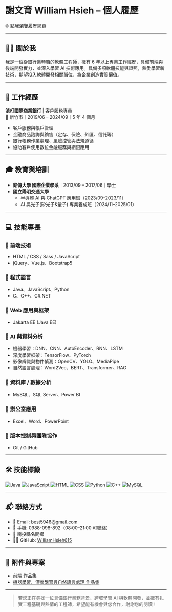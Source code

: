 # 謝文育 William Hsieh – 個人履歷

🌐 [點我瀏覽履歷網頁](https://WilliamHsieh615.github.io/Curriculum-Vitae/)

---

## 🧑‍💼 關於我

我是一位從銀行業轉職的軟體工程師，擁有 6 年以上專業工作經歷，具備前端與後端開發實力，並深入學習 AI 技術應用。具備多項軟體技能與證照，熱愛學習新技術，期望投入軟體開發相關職位，為企業創造實質價值。

---

## 💼 工作經歷

**渣打國際商業銀行** | 客戶服務專員  
📍 新竹市｜2019/06 – 2024/09｜5 年 4 個月

- 客戶服務與帳戶管理
- 金融商品諮詢與銷售（定存、保險、外匯、信託等）
- 銀行帳務作業處理、風險控管與法規遵循
- 協助客戶使用數位金融服務與網銀應用

---

## 🎓 教育與培訓

- **銘傳大學 國際企業學系**｜2013/09 – 2017/06｜學士
- **國立陽明交通大學**  
  - 半導體 AI 與 ChatGPT 應用班（2023/09–2023/11）  
  - AI 與光子(矽光子&量子) 專業養成班（2024/11–2025/01）

---

## 💻 技能專長

### 🔸 前端技術
- HTML / CSS / Sass / JavaScript
- jQuery、Vue.js、Bootstrap5

### 🔸 程式語言
- Java、JavaScript、Python
- C、C++、C#.NET

### 🔸 Web 應用與框架
- Jakarta EE (Java EE)

### 🔸 AI 與資料分析
- 機器學習：DNN、CNN、AutoEncoder、RNN、LSTM
- 深度學習框架：TensorFlow、PyTorch
- 影像辨識與物件偵測：OpenCV、YOLO、MediaPipe
- 自然語言處理：Word2Vec、BERT、Transformer、RAG

### 🔸 資料庫 / 數據分析
- MySQL、SQL Server、Power BI

### 🔸 辦公室應用
- Excel、Word、PowerPoint

### 🔸 版本控制與團隊協作
- Git / GitHub

---

## 🛠️ 技能標籤

![Java](https://img.shields.io/badge/Java-ED8B00?style=flat&logo=java&logoColor=white)
![JavaScript](https://img.shields.io/badge/JavaScript-F7DF1E?style=flat&logo=javascript&logoColor=black)
![HTML](https://img.shields.io/badge/HTML5-E34F26?style=flat&logo=html5&logoColor=white)
![CSS](https://img.shields.io/badge/CSS3-1572B6?style=flat&logo=css3&logoColor=white)
![Python](https://img.shields.io/badge/Python-3776AB?style=flat&logo=python&logoColor=white)
![C++](https://img.shields.io/badge/C++-00599C?style=flat&logo=cplusplus&logoColor=white)
![MySQL](https://img.shields.io/badge/MySQL-4479A1?style=flat&logo=mysql&logoColor=white)

---

## 📬 聯絡方式

- 📧 Email: best5946@gmail.com  
- 📱 手機: 0988-098-892（08:00–21:00 可聯絡）  
- 📍 南投縣名間鄉  
- 🧑‍💻 GitHub: [WilliamHsieh615](https://github.com/WilliamHsieh615)

---

## 📁 附件與專案

- [前端 作品集](https://github.com/WilliamHsieh615/Front-end)
- [機器學習、深度學習與自然語言處理 作品集](https://github.com/WilliamHsieh615/Curriculum-Vitae/blob/main/%E6%A9%9F%E5%99%A8%E5%AD%B8%E7%BF%92%E3%80%81%E6%B7%B1%E5%BA%A6%E5%AD%B8%E7%BF%92%E8%88%87%E8%87%AA%E7%84%B6%E8%AA%9E%E8%A8%80%E8%99%95%E7%90%86%E4%BD%9C%E5%93%81%E9%9B%86.pdf)

---

> 若您正在尋找一位具備銀行業務背景、跨域學習 AI 與軟體開發，並擁有扎實工程基礎與熱情的工程師，希望能有機會與您合作，謝謝您的閱讀！



